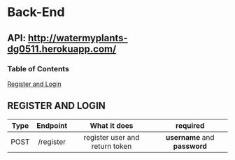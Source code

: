 # Back-End  

## API: http://watermyplants-dg0511.herokuapp.com/  

### Table of Contents  
[Register and Login](register-and-login)  

## REGISTER AND LOGIN
| Type  | Endpoint  | What it does                   | required                      |
| :--:  | :-------: | :----------------------------: | :---------------------------: |
| POST  | /register | register user and return token | **username** and **password** |